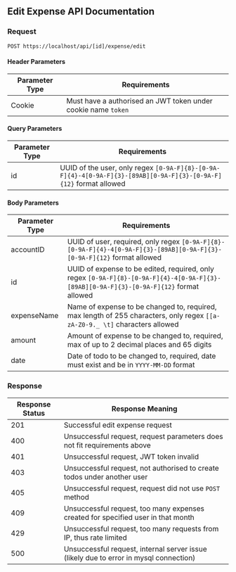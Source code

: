 ## Edit Expense API Documentation

### Request

`POST https://localhost/api/[id]/expense/edit`

#### Header Parameters

| Parameter Type | Requirements |
|----------------|--------------|
| Cookie | Must have a authorised an JWT token under cookie name `token` |

#### Query Parameters

| Parameter Type | Requirements |
|----------------|--------------|
| id | UUID of the user, only regex `[0-9A-F]{8}-[0-9A-F]{4}-4[0-9A-F]{3}-[89AB][0-9A-F]{3}-[0-9A-F]{12}` format allowed |

#### Body Parameters

| Parameter Type | Requirements |
|----------------|--------------|
| accountID | UUID of user, required, only regex `[0-9A-F]{8}-[0-9A-F]{4}-4[0-9A-F]{3}-[89AB][0-9A-F]{3}-[0-9A-F]{12}` format allowed |
| id | UUID of expense to be edited, required, only regex `[0-9A-F]{8}-[0-9A-F]{4}-4[0-9A-F]{3}-[89AB][0-9A-F]{3}-[0-9A-F]{12}` format allowed |
| expenseName | Name of expense to be changed to, required, max length of 255 characters, only regex `[[a-zA-Z0-9._ \t]` characters allowed |
| amount | Amount of expense to be changed to, required, max of up to 2 decimal places and 65 digits |
| date | Date of todo to be changed to, required, date must exist and be in `YYYY-MM-DD` format |

### Response

| Response Status | Response Meaning |
|-|-|
| 201 | Successful edit expense request |
| 400 | Unsuccessful request, request parameters does not fit requirements above |
| 401 | Unsuccessful request, JWT token invalid |
| 403 | Unsuccessful request, not authorised to create todos under another user |
| 405 | Unsuccessful request, request did not use `POST` method |
| 409 | Unsuccessful request, too many expenses created for specified user in that month |
| 429 | Unsuccessful request, too many requests from IP, thus rate limited |
| 500 | Unsuccessful request, internal server issue (likely due to error in mysql connection) |